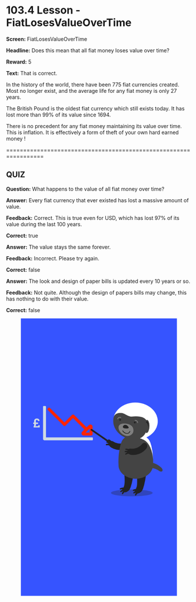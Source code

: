 # 103.4 Lesson - FiatLosesValueOverTime

**Screen:** FiatLosesValueOverTime

**Headline:** Does this mean that all fiat money loses value over time?

**Reward:** 5

**Text:** That is correct.

In the history of the world, there have been 775 fiat currencies created. Most no longer exist, and the average life for any fiat money is only 27 years.

The British Pound is the oldest fiat currency which still exists today. It has lost more than 99% of its value since 1694.

There is no precedent for any fiat money maintaining its value over time. This is inflation. It is effectively a form of theft of your own hard earned money !

\=================================================================

## QUIZ

**Question:** What happens to the value of all fiat money over time?

**Answer:** Every fiat currency that ever existed has lost a massive amount of value.

**Feedback:** Correct. This is true even for USD, which has lost 97% of its value during the last 100 years.

**Correct:** true

**Answer:** The value stays the same forever.

**Feedback:** Incorrect. Please try again.

**Correct:** false

**Answer:** The look and design of paper bills is updated every 10 years or so.

**Feedback:** Not quite. Although the design of papers bills may change, this has nothing to do with their value.

**Correct:** false

<figure><img src="../.gitbook/assets/image (7).png" alt=""><figcaption></figcaption></figure>
